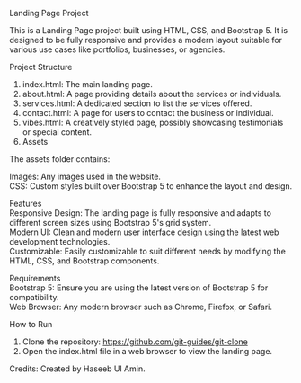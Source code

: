 Landing Page Project

This is a Landing Page project built using HTML, CSS, and Bootstrap 5. It is designed to be fully responsive and provides a modern layout suitable for various use cases like portfolios, businesses, or agencies.

Project Structure

1. index.html: The main landing page.
2. about.html: A page providing details about the services or individuals.
3. services.html: A dedicated section to list the services offered.
4. contact.html: A page for users to contact the business or individual.
5. vibes.html: A creatively styled page, possibly showcasing testimonials or special content.
6. Assets

The assets folder contains:<br>

Images: Any images used in the website. <br>
CSS: Custom styles built over Bootstrap 5 to enhance the layout and design.

Features<br>
Responsive Design: The landing page is fully responsive and adapts to different screen sizes using Bootstrap 5's grid system.<br>
Modern UI: Clean and modern user interface design using the latest web development technologies.<br>
Customizable: Easily customizable to suit different needs by modifying the HTML, CSS, and Bootstrap components.

Requirements<br>
Bootstrap 5: Ensure you are using the latest version of Bootstrap 5 for compatibility.<br>
Web Browser: Any modern browser such as Chrome, Firefox, or Safari.

How to Run
1. Clone the repository: https://github.com/git-guides/git-clone
2. Open the index.html file in a web browser to view the landing page.


Credits:
Created by Haseeb Ul Amin.
